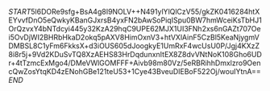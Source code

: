 $START$5l6DORe9sfg+BsA4g8I9NOLV++N491ylYlQlCzV55/gkZK0416284htXEYvvfDnO5eQwkyKBanGJxrsB4yxFN2bAwSoPiqISpu0BW7hmWceiKsTbHJ1OrQzvxY4bNTdcyi445y32KzA29hqC9UPE62MJX1UI3FNh2xs6nGAZt707Oei5OvDjWI2BHRbHkaD2okq5pAXV8HimOxnV3+htVXlAinF5CzBl5KeaNjygmVDMBSL8C1yFm6FkksX+d3iOUS605dJoogkyE1UmRxF4wcUsU0P/Jgj4KXzZ8i8r5j+9Vd2KDuSvTQ8XzAEHS83HrDqdunxnItEX8Z8dvVNtNoK108Gho6UDr+4tTzmcExMgo4/DMeVWlGOMFFF+Aivb98m80Vz/5eRBRihhDmxlzro9OencQwZosYtqKD4zENohGBe121teU53+1Cye43BveuDIEBoF522Oj/wouIYtnA==$END$